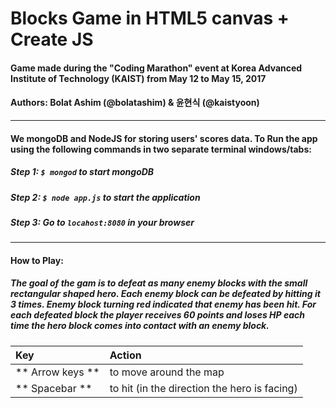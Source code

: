 # Blocks Game in HTML5 canvas + Create JS


#### Game made during the "Coding Marathon" event at Korea Advanced Institute of Technology (KAIST) from May 12 to May 15, 2017
#### Authors: Bolat Ashim (@bolatashim) & 윤현식 (@kaistyoon)


---

#### We mongoDB and NodeJS for storing users' scores data. To Run the app using the following commands in two separate terminal windows/tabs:

##### Step 1: `$ mongod`  to start mongoDB
##### Step 2: `$ node app.js` to start the application
##### Step 3: Go to `locahost:8080` in your browser

---
#### How to Play:

##### The goal of the gam is to defeat as many enemy blocks with the small rectangular shaped hero. Each enemy block can be defeated by hitting it 3 times. Enemy block turning red indicated that enemy has been hit. For each defeated block the player receives 60 points and loses HP each time the hero block comes into contact with an enemy block.

|Key| Action|
|:---| :---|
| ** Arrow keys ** | to move around the map|
| ** Spacebar ** | to hit (in the direction the hero is facing)



